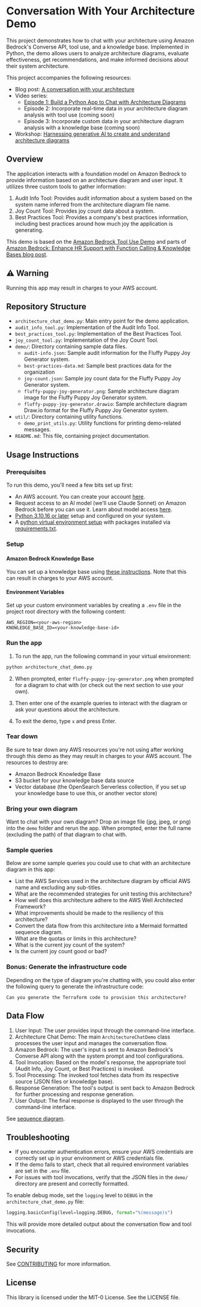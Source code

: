 # Conversation With Your Architecture Demo

This project demonstrates how to chat with your architecture using Amazon Bedrock's Converse API, tool use, and a knowledge base. Implemented in Python, the demo allows users to analyze architecture diagrams, evaluate effectiveness, get recommendations, and make informed decisions about their system architecture.

This project accompanies the following resources:
- Blog post: [A conversation with your architecture](https://community.aws/content/2qM2qCmPCaAByW0bDVR7OdBo1dF/a-conversation-with-your-architecture)
- Video series:
  - [Episode 1: Build a Python App to Chat with Architecture Diagrams](https://www.youtube.com/watch?v=34OV3JDvveg)
  - Episode 2: Incorporate real-time data in your architecture diagram analysis with tool use (coming soon)
  - Episode 3: Incorporate custom data in your architecture diagram analysis with a knowledge base (coming soon)
- Workshop: [Harnessing generative AI to create and understand architecture diagrams ](https://catalog.workshops.aws/generative-ai-architecture-diagrams)

## Overview

The application interacts with a foundation model on Amazon Bedrock to provide information based on an architecture diagram and user input. It utilizes three custom tools to gather information:

1. Audit Info Tool: Provides audit information about a system based on the system name inferred from the architecture diagram file name.
2. Joy Count Tool: Provides joy count data about a system.
3. Best Practices Tool: Provides a company's best practices information, including best practices around how much joy the application is generating.

This demo is based on the [Amazon Bedrock Tool Use Demo](https://github.com/awsdocs/aws-doc-sdk-examples/tree/main/python/example_code/bedrock-runtime/cross-model-scenarios/tool_use_demo) and parts of [Amazon Bedrock: Enhance HR Support with Function Calling & Knowledge Bases blog post](https://community.aws/content/2izvh9HlmMvgYyRMoOUbkR0bNPV/enhancing-hr-support-with-function-calling-and-knowledge-bases-in-amazon-bedrock).

## ⚠️ Warning

Running this app may result in charges to your AWS account.

## Repository Structure

- `architecture_chat_demo.py`: Main entry point for the demo application.
- `audit_info_tool.py`: Implementation of the Audit Info Tool.
- `best_practices_tool.py`: Implementation of the Best Practices Tool.
- `joy_count_tool.py`: Implementation of the Joy Count Tool.
- `demo/`: Directory containing sample data files.
  - `audit-info.json`: Sample audit information for the Fluffy Puppy Joy Generator system.
  - `best-practices-data.md`: Sample best practices data for the organization
  - `joy-count.json`: Sample joy count data for the Fluffy Puppy Joy Generator system.
  - `fluffy-puppy-joy-generator.png`: Sample architecture diagram image for the Fluffy Puppy Joy Generator system.
  - `fluffy-puppy-joy-generator.drawio`: Sample architecture diagram Draw.io format for the Fluffy Puppy Joy Generator system.
- `util/`: Directory containing utility functions.
  - `demo_print_utils.py`: Utility functions for printing demo-related messages.
- `README.md`: This file, containing project documentation.

## Usage Instructions

### Prerequisites

To run this demo, you'll need a few bits set up first:

- An AWS account. You can create your account [here](https://aws.amazon.com/premiumsupport/knowledge-center/create-and-activate-aws-account/).
- Request access to an AI model (we'll use Claude Sonnet) on Amazon Bedrock before you can use it. Learn about model access [here](https://docs.aws.amazon.com/bedrock/latest/userguide/model-access.html).
- [Python 3.10.16 or later](https://www.python.org/) setup and configured on your system.
- A [python virtual environment setup](https://docs.python.org/3/library/venv.html) with packages installed via [requirements.txt](requirements.txt).

### Setup

#### Amazon Bedrock Knowledge Base

You can set up a knowledge base using [these instructions](https://docs.aws.amazon.com/bedrock/latest/userguide/knowledge-base-create.html). Note that this can result in charges to your AWS account.

#### Environment Variables

Set up your custom environment variables by creating a `.env` file in the project root directory with the following content:
     
```
AWS_REGION=<your-aws-region>
KNOWLEDGE_BASE_ID=<your-knowledge-base-id>
```

### Run the app

1. To run the app, run the following command in your virtual environment:

```bash
python architecture_chat_demo.py
```

2. When prompted, enter `fluffy-puppy-joy-generator.png` when prompted for a diagram to chat with (or check out the next section to use your own).

3. Then enter one of the example queries to interact with the diagram or ask your questions about the architecture.

4. To exit the demo, type `x` and press Enter.

### Tear down

Be sure to tear down any AWS resources you're not using after working through this demo as they may result in charges to your AWS account. The resources to destroy are:

- Amazon Bedrock Knowledge Base
- S3 bucket for your knowledge base data source
- Vector database (the OpenSearch Serverless collection, if you set up your knowledge base to use this, or another vector store)

### Bring your own diagram

Want to chat with your own diagram? Drop an image file (jpg, jpeg, or png) into the `demo` folder and rerun the app. When prompted, enter the full name (excluding the path) of that diagram to chat with.

### Sample queries

Below are some sample queries you could use to chat with an architecture diagram in this app:

- List the AWS Services used in the architecture diagram by official AWS name and excluding any sub-titles.
- What are the recommended strategies for unit testing this architecture?
- How well does this architecture adhere to the AWS Well Architected Framework?
- What improvements should be made to the resiliency of this architecture?
- Convert the data flow from this architecture into a Mermaid formatted sequence diagram.
- What are the quotas or limits in this architecture?
- What is the current joy count of the system?
- Is the current joy count good or bad?

### Bonus: Generate the infrastructure code

Depending on the type of diagram you're chatting with, you could also enter the following query to generate the infrastructure code:

```plaintext
Can you generate the Terraform code to provision this architecture?
```

## Data Flow

1. User Input: The user provides input through the command-line interface.
2. Architecture Chat Demo: The main `ArchitectureChatDemo` class processes the user input and manages the conversation flow.
3. Amazon Bedrock: The user's input is sent to Amazon Bedrock's Converse API along with the system prompt and tool configurations.
4. Tool Invocation: Based on the model's response, the appropriate tool (Audit Info, Joy Count, or Best Practices) is invoked.
5. Tool Processing: The invoked tool fetches data from its respective source (JSON files or knowledge base).
6. Response Generation: The tool's output is sent back to Amazon Bedrock for further processing and response generation.
7. User Output: The final response is displayed to the user through the command-line interface.

See [sequence diagram](sequencediagram.mmd).

## Troubleshooting

- If you encounter authentication errors, ensure your AWS credentials are correctly set up in your environment or AWS credentials file.
- If the demo fails to start, check that all required environment variables are set in the `.env` file.
- For issues with tool invocations, verify that the JSON files in the `demo/` directory are present and correctly formatted.

To enable debug mode, set the `logging` level to `DEBUG` in the `architecture_chat_demo.py` file:

```python
logging.basicConfig(level=logging.DEBUG, format="%(message)s")
```

This will provide more detailed output about the conversation flow and tool invocations.

## Security

See [CONTRIBUTING](CONTRIBUTING.md#security-issue-notifications) for more information.

## License

This library is licensed under the MIT-0 License. See the LICENSE file.
